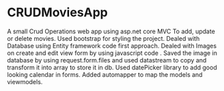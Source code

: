 # CRUDMoviesApp

A small Crud Operations web app using asp.net core MVC To add, update or delete movies.
Used bootstrap for styling the project.
Dealed with Database using Entity framework code first approach.
Dealed with Images on create and edit view form by using javascript code .
Saved the image in database by using request.form.files and used datastream to copy and transform it into array to store it in db.
Used datePicker library to add good looking calendar  in forms.
Added automapper to map the models and viewmodels.
